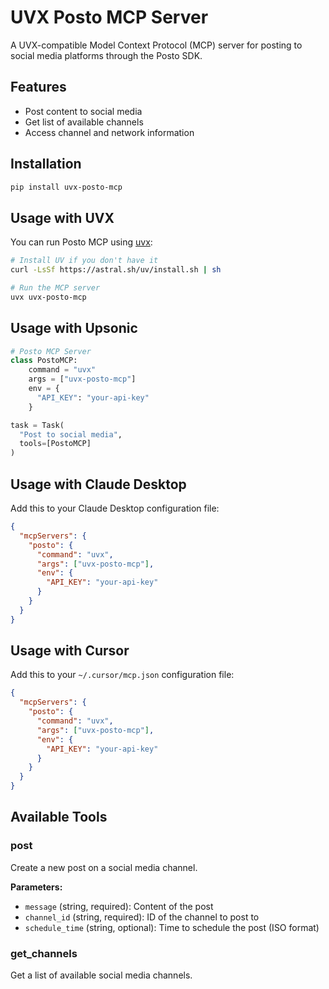 # UVX Posto MCP Server

A UVX-compatible Model Context Protocol (MCP) server for posting to social media platforms through the Posto SDK.

## Features

- Post content to social media
- Get list of available channels
- Access channel and network information

## Installation

```bash
pip install uvx-posto-mcp
```

## Usage with UVX

You can run Posto MCP using [uvx](https://astral.sh/uv):

```bash
# Install UV if you don't have it
curl -LsSf https://astral.sh/uv/install.sh | sh

# Run the MCP server
uvx uvx-posto-mcp
```

## Usage with Upsonic

```python
# Posto MCP Server
class PostoMCP:
    command = "uvx"
    args = ["uvx-posto-mcp"]
    env = {
      "API_KEY": "your-api-key"
    }

task = Task(
  "Post to social media",
  tools=[PostoMCP]
)
```

## Usage with Claude Desktop

Add this to your Claude Desktop configuration file:

```json
{
  "mcpServers": {
    "posto": {
      "command": "uvx",
      "args": ["uvx-posto-mcp"],
      "env": {
        "API_KEY": "your-api-key"
      }
    }
  }
}
```

## Usage with Cursor

Add this to your `~/.cursor/mcp.json` configuration file:

```json
{
  "mcpServers": {
    "posto": {
      "command": "uvx",
      "args": ["uvx-posto-mcp"],
      "env": {
        "API_KEY": "your-api-key"
      }
    }
  }
}
```

## Available Tools

### post

Create a new post on a social media channel.

**Parameters:**
- `message` (string, required): Content of the post
- `channel_id` (string, required): ID of the channel to post to
- `schedule_time` (string, optional): Time to schedule the post (ISO format)

### get_channels

Get a list of available social media channels. 